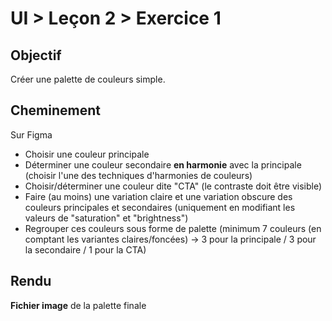 # UI > Leçon 2 > Exercice 1

## Objectif
Créer une palette de couleurs simple.

## Cheminement
Sur Figma

- Choisir une couleur principale
- Déterminer une couleur secondaire **en harmonie** avec la principale (choisir l'une des techniques d'harmonies de couleurs)
- Choisir/déterminer une couleur dite "CTA" (le contraste doit être visible)
- Faire (au moins) une variation claire et une variation obscure des couleurs principales et secondaires (uniquement en modifiant les valeurs de "saturation" et "brightness")
- Regrouper ces couleurs sous forme de palette (minimum 7 couleurs (en comptant les variantes claires/foncées) -> 3 pour la principale / 3 pour la secondaire / 1 pour la CTA)

## Rendu
**Fichier image** de la palette finale

